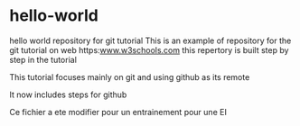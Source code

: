 # hello-world
hello world repository for git tutorial
This is an example of repository for the git tutorial on web https:www.w3schools.com
this repertory is built step by step in the tutorial

This tutorial focuses mainly on git and using github as its remote 

It now includes steps for github

Ce fichier a ete modifier pour un entrainement pour une EI
